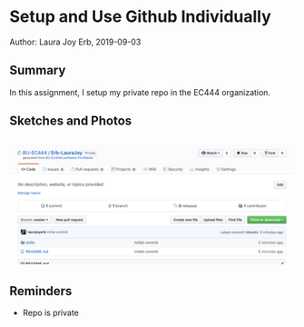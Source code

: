 #  Setup and Use Github Individually

Author: Laura Joy Erb, 2019-09-03

## Summary
In this assignment, I setup my private repo in the EC444 organization.

## Sketches and Photos
![Github Repo](/skills/cluster-0-installs/02-github/images/new_repo.png)
-----

## Reminders
- Repo is private
